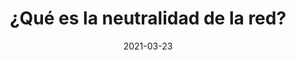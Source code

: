---
episode: 2
date: "2021-03-23"
title: ¿Qué es la neutralidad de la red?
guest: Carlos Fuentes
business: Geek End
category: Founder
description: A escasas semanas de que termine la consulta pública del IFT sobre los lineamientos para proteger la neutralidad de la red en México, nos sentamos con Carlos Fuentes, experto en desarrollo de proyectos de innovación y tecnología, para discutir a detalle cómo estos lineamientos, en vez de proteger la neutralidad, la ponen en riesgo así como a todos los negocios digitales construidos a su alrededor.
file: https://www.buzzsprout.com/895972/2931472-e02-neutralidad-de-la-red-carlos-fuentes.mp3?blob_id=10933045&download=true
spotify: https://open.spotify.com/episode/4b9f0kCHFzfF1fOHLpUmTj?si=6YL8yy7XSpyZ4eBvXf3ReA
apple: https://podcasts.apple.com/mx/podcast/e02-neutralidad-de-la-red-carlos-fuentes/id1500473556?i=1000469322946
google: https://podcasts.google.com/feed/aHR0cHM6Ly9mZWVkcy5idXp6c3Byb3V0LmNvbS84OTU5NzIucnNz/episode/QnV6enNwcm91dC0yOTMxNDcy
youtube: https://www.youtube.com/watch?v=S69i1mo9mhQ
---